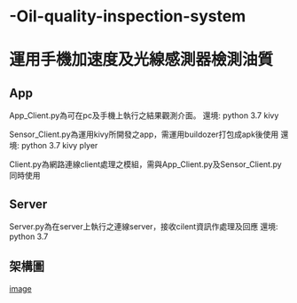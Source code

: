 # -Oil-quality-inspection-system

運用手機加速度及光線感測器檢測油質
==

App
--
  App_Client.py為可在pc及手機上執行之結果觀測介面。
  還境:
  python 3.7
  kivy
  
  Sensor_Client.py為運用kivy所開發之app，需運用buildozer打包成apk後使用
  還境:
  python 3.7
  kivy
  plyer
  
  Client.py為網路連線client處理之模組，需與App_Client.py及Sensor_Client.py同時使用
  
Server
--
  Server.py為在server上執行之連線server，接收cilent資訊作處理及回應
  還境:
  python 3.7
  
架構圖
--
[image](架構圖.png)


